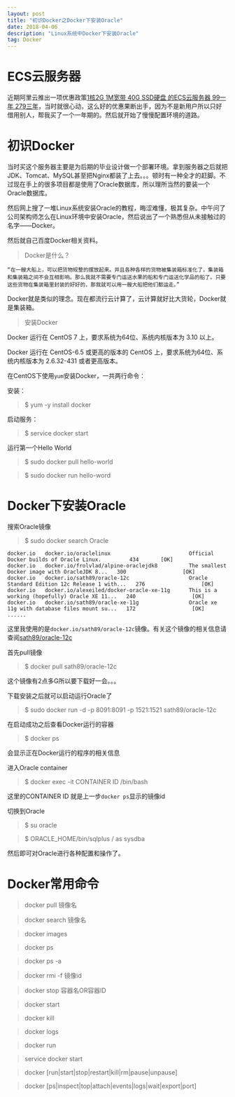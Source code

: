 ```yaml
---
layout: post
title: "初识Docker之Docker下安装Oracle"
date: 2018-04-06 
description: "Linux系统中Docker下安装Oracle"
tag: Docker
---  
```


# **ECS云服务器** #

近期阿里云推出一项优惠政策[1核2G 1M宽带 40G SSD硬盘 的ECS云服务器 99一年 279三年](https://promotion.aliyun.com/ntms/act/group/team.html?group=I00XRrlen0)，当时就很心动，这么好的优惠果断出手，因为不是新用户所以只好借用别人，帮我买了一个一年期的。然后就开始了慢慢配置环境的道路。

# **初识Docker** #

当时买这个服务器主要是为后期的毕业设计做一个部署环境。拿到服务器之后就把JDK、Tomcat、MySQL甚至把Nginx都装了上去。。。顿时有一种全才的赶脚。不过现在手上的很多项目都是使用了Oracle数据库，所以理所当然的要装一个Oracle数据库。

然后网上搜了一堆Linux系统安装Oracle的教程，晦涩难懂，极其复杂。中午问了公司架构师怎么在Linux环境中安装Oracle，然后说出了一个熟悉但从未接触过的名字——Docker。

然后就自己百度Docker相关资料。

>Docker是什么？


	“在一艘大船上，可以把货物规整的摆放起来。并且各种各样的货物被集装箱标准化了，集装箱和集装箱之间不会互相影响。那么我就不需要专门运送水果的船和专门运送化学品的船了。只要这些货物在集装箱里封装的好好的，那我就可以用一艘大船把他们都运走。”

Docker就是类似的理念。现在都流行云计算了，云计算就好比大货轮，Docker就是集装箱。

>安装Docker

Docker 运行在 CentOS 7 上，要求系统为64位、系统内核版本为 3.10 以上。

Docker 运行在 CentOS-6.5 或更高的版本的 CentOS 上，要求系统为64位、系统内核版本为 2.6.32-431 或者更高版本。

在CentOS下使用`yum`安装Docker，一共两行命令：

安装：

>$ yum -y install docker 

启动服务：

>$ service docker start

运行第一个Hello World

>$ sudo docker pull hello-world

>$ sudo docker run hello-word


# **Docker下安装Oracle** #

搜索Oracle镜像

>$ sudo docker search Oracle<br>


	docker.io   docker.io/oraclelinux                         Official Docker builds of Oracle Linux.         434       [OK]
    docker.io   docker.io/frolvlad/alpine-oraclejdk8          The smallest Docker image with OracleJDK 8...   300                  [OK]
    docker.io   docker.io/sath89/oracle-12c                   Oracle Standard Edition 12c Release 1 with...   276                  [OK]
    docker.io   docker.io/alexeiled/docker-oracle-xe-11g      This is a working (hopefully) Oracle XE 11...   240                  [OK]
    docker.io   docker.io/sath89/oracle-xe-11g                Oracle xe 11g with database files mount su...   172                  [OK]
    ......

这里我使用的是`docker.io/sath89/oracle-12c`镜像。有关这个镜像的相关信息请查阅[sath89/oracle-12c](https://hub.docker.com/r/sath89/oracle-12c/)

首先pull镜像

>$ docker pull sath89/oracle-12c

这个镜像有2点多G所以要下载好一会。。。

下载安装之后就可以启动运行Oracle了

>$ sudo docker run -d -p 8091:8091 -p 1521:1521 sath89/oracle-12c

在启动成功之后查看Docker运行的容器

>$ docker ps


会显示正在Docker运行的程序的相关信息

进入Oracle container

>$ docker exec -it CONTAINER ID /bin/bash

这里的CONTAINER ID 就是上一步`docker ps`显示的镜像id

切换到Oracle

>$ su oracle

>$ ORACLE_HOME/bin/sqlplus / as sysdba

然后即可对Oracle进行各种配置和操作了。

# **Docker常用命令** #

>docker pull 镜像名

>docker search 镜像名

>docker images

>docker ps

>docker ps -a

>docker rmi -f 镜像id

>docker stop 容器名OR容器ID

>docker start

>docker kill

>docker logs 

>docker run 

>service docker start

>docker [run|start|stop|restart|kill|rm|pause|unpause]

>docker [ps|inspect|top|attach|events|logs|wait|export|port]


